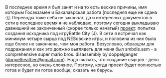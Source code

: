 ﻿В последнее время я был занят и на то есть веские причины, имя которым Госэкзамен и Бакалаврская работа [последняя еще не сдана :)]. Переводы тоже себя не закончат, да и интересных документов в сети в последнее время я не наблюдаю, поэтому сегодня выкладываю давнишний не законченный (скорее только начатый) [проект](/files/BattleCitySRC.rar): попытка создания исходника под игруBattle City (J). В сети я встречал как минимум четыре сырца под NESовские игры, и половина из них была еще более не закончена, чем моя работа. Безусловно, образцом для подражания и как это должно выглядеть для меня был smbdis.asm - a comprehensive super mario bros. disassembly by doppelganger (doppelheathen@gmail.com). Надо сказать, что создание сырцов - дело интересное, но очень сложное. Поэтому, когда проект будет полностью готов и будет ли готов вообще, сказать не берусь.